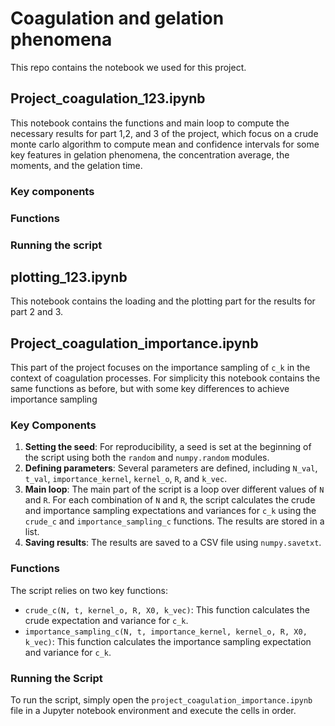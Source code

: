 # Coagulation and gelation phenomena
This repo contains the notebook we used for this project.

## Project_coagulation_123.ipynb
This notebook contains the functions and main loop to compute the necessary results for part 1,2, and 3 of the project, which focus on a crude monte carlo algorithm to compute mean and confidence intervals for some key features in gelation phenomena, the concentration average, the moments, and the gelation time.

### Key components

### Functions

### Running the script


## plotting_123.ipynb

This notebook contains the loading and the plotting part for the results for part 2 and 3.


## Project_coagulation_importance.ipynb
This part of the project focuses on the importance sampling of `c_k` in the context of coagulation processes. For simplicity this notebook contains the same functions as before, but with some key differences to achieve importance sampling

### Key Components

1. **Setting the seed**: For reproducibility, a seed is set at the beginning of the script using both the `random` and `numpy.random` modules.
2. **Defining parameters**: Several parameters are defined, including `N_val`, `t_val`, `importance_kernel`, `kernel_o`, `R`, and `k_vec`.
3. **Main loop**: The main part of the script is a loop over different values of `N` and `R`. For each combination of `N` and `R`, the script calculates the crude and importance sampling expectations and variances for `c_k` using the `crude_c` and `importance_sampling_c` functions. The results are stored in a list.
4. **Saving results**: The results are saved to a CSV file using `numpy.savetxt`.

### Functions

The script relies on two key functions:

- `crude_c(N, t, kernel_o, R, X0, k_vec)`: This function calculates the crude expectation and variance for `c_k`.
- `importance_sampling_c(N, t, importance_kernel, kernel_o, R, X0, k_vec)`: This function calculates the importance sampling expectation and variance for `c_k`.

### Running the Script

To run the script, simply open the `project_coagulation_importance.ipynb` file in a Jupyter notebook environment and execute the cells in order.
